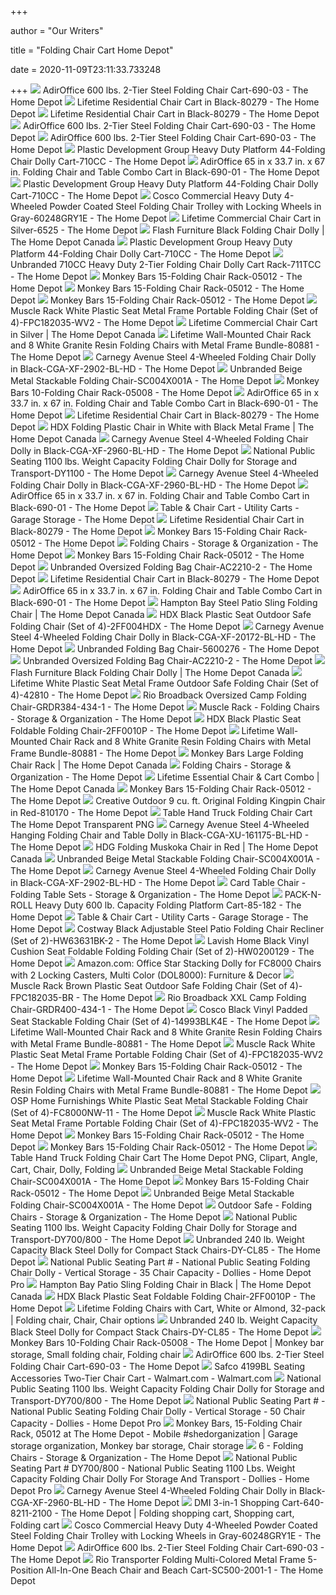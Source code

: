 +++
        
author = "Our Writers"
        
title = "Folding Chair Cart Home Depot"
        
date = 2020-11-09T23:11:33.733248
        
+++
[ ![](https://images.homedepot-static.com/productImages/0ec0b4c1-ae88-45bc-911b-a734f75cbf1f/svn/adiroffice-platform-trucks-dollies-690-03-64_1000.jpg)](https://images.homedepot-static.com/productImages/0ec0b4c1-ae88-45bc-911b-a734f75cbf1f/svn/adiroffice-platform-trucks-dollies-690-03-64_1000.jpg) AdirOffice 600 lbs. 2-Tier Steel Folding Chair Cart-690-03 - The Home Depot
[ ![](https://images.homedepot-static.com/productImages/cc656d09-6eac-4f25-b5a7-602baa9441b8/svn/lifetime-platform-trucks-dollies-80279-a0_600.jpg)](https://images.homedepot-static.com/productImages/cc656d09-6eac-4f25-b5a7-602baa9441b8/svn/lifetime-platform-trucks-dollies-80279-a0_600.jpg) Lifetime Residential Chair Cart in Black-80279 - The Home Depot
[ ![](https://images.homedepot-static.com/productImages/8e61ddda-2499-415d-b4cd-e3df5bc9800b/svn/lifetime-platform-trucks-dollies-80279-64_600.jpg)](https://images.homedepot-static.com/productImages/8e61ddda-2499-415d-b4cd-e3df5bc9800b/svn/lifetime-platform-trucks-dollies-80279-64_600.jpg) Lifetime Residential Chair Cart in Black-80279 - The Home Depot
[ ![](https://images.homedepot-static.com/productImages/bd6a7871-1af9-42c1-a544-be4a985456e0/svn/adiroffice-platform-trucks-dollies-690-03-4f_600.jpg)](https://images.homedepot-static.com/productImages/bd6a7871-1af9-42c1-a544-be4a985456e0/svn/adiroffice-platform-trucks-dollies-690-03-4f_600.jpg) AdirOffice 600 lbs. 2-Tier Steel Folding Chair Cart-690-03 - The Home Depot
[ ![](https://images.homedepot-static.com/productImages/97a888a9-c203-44de-882b-6b8b7af5a32c/svn/adiroffice-platform-trucks-dollies-690-03-c3_600.jpg)](https://images.homedepot-static.com/productImages/97a888a9-c203-44de-882b-6b8b7af5a32c/svn/adiroffice-platform-trucks-dollies-690-03-c3_600.jpg) AdirOffice 600 lbs. 2-Tier Steel Folding Chair Cart-690-03 - The Home Depot
[ ![](https://images.homedepot-static.com/productImages/e32b9775-0070-49da-a44e-bdca4801a0a6/svn/gray-plastic-development-group-utility-carts-710cc-64_600.jpg)](https://images.homedepot-static.com/productImages/e32b9775-0070-49da-a44e-bdca4801a0a6/svn/gray-plastic-development-group-utility-carts-710cc-64_600.jpg) Plastic Development Group Heavy Duty Platform 44-Folding Chair Dolly Cart-710CC  - The Home Depot
[ ![](https://images.homedepot-static.com/productImages/87b85a63-705d-4fdf-aec1-e584804b3846/svn/adiroffice-platform-trucks-dollies-690-01-64_600.jpg)](https://images.homedepot-static.com/productImages/87b85a63-705d-4fdf-aec1-e584804b3846/svn/adiroffice-platform-trucks-dollies-690-01-64_600.jpg) AdirOffice 65 in x 33.7 in. x 67 in. Folding Chair and Table Combo Cart in  Black-690-01 - The Home Depot
[ ![](https://images.homedepot-static.com/productImages/232b1c5f-973b-4535-a950-59654e402438/svn/gray-plastic-development-group-utility-carts-710cc-c3_600.jpg)](https://images.homedepot-static.com/productImages/232b1c5f-973b-4535-a950-59654e402438/svn/gray-plastic-development-group-utility-carts-710cc-c3_600.jpg) Plastic Development Group Heavy Duty Platform 44-Folding Chair Dolly Cart-710CC  - The Home Depot
[ ![](https://images.homedepot-static.com/productImages/8319f710-5e74-4f80-b4c5-8c993cd53c5e/svn/gray-cosco-platform-trucks-dollies-60248gry1e-64_1000.jpg)](https://images.homedepot-static.com/productImages/8319f710-5e74-4f80-b4c5-8c993cd53c5e/svn/gray-cosco-platform-trucks-dollies-60248gry1e-64_1000.jpg) Cosco Commercial Heavy Duty 4-Wheeled Powder Coated Steel Folding Chair  Trolley with Locking Wheels in Gray-60248GRY1E - The Home Depot
[ ![](https://images.homedepot-static.com/productImages/240cc133-a9ee-44ae-902a-7341e5497b21/svn/lifetime-platform-trucks-dollies-6525-a0_600.jpg)](https://images.homedepot-static.com/productImages/240cc133-a9ee-44ae-902a-7341e5497b21/svn/lifetime-platform-trucks-dollies-6525-a0_600.jpg) Lifetime Commercial Chair Cart in Silver-6525 - The Home Depot
[ ![](https://homedepot.scene7.com/is/image/homedepotcanada/p_1001519267.jpg?wid=1000&hei=1000&op_sharpen=1)](https://homedepot.scene7.com/is/image/homedepotcanada/p_1001519267.jpg?wid=1000&hei=1000&op_sharpen=1) Flash Furniture Black Folding Chair Dolly | The Home Depot Canada
[ ![](https://images.homedepot-static.com/productImages/f5784069-edb3-4943-8fa6-8d9d61061cf7/svn/gray-plastic-development-group-utility-carts-710cc-31_600.jpg)](https://images.homedepot-static.com/productImages/f5784069-edb3-4943-8fa6-8d9d61061cf7/svn/gray-plastic-development-group-utility-carts-710cc-31_600.jpg) Plastic Development Group Heavy Duty Platform 44-Folding Chair Dolly Cart-710CC  - The Home Depot
[ ![](https://images.homedepot-static.com/productImages/a907f92d-55a9-4dc2-94e0-1b5611d3b149/svn/gray-utility-carts-711tcc-c3_600.jpg)](https://images.homedepot-static.com/productImages/a907f92d-55a9-4dc2-94e0-1b5611d3b149/svn/gray-utility-carts-711tcc-c3_600.jpg) Unbranded 710CC Heavy Duty 2-Tier Folding Chair Dolly Cart Rack-711TCC -  The Home Depot
[ ![](https://images.homedepot-static.com/productImages/c43207ec-b7d8-4135-be74-677d64fc47f9/svn/gray-monkey-bars-garage-storage-hooks-05012-c3_600.jpg)](https://images.homedepot-static.com/productImages/c43207ec-b7d8-4135-be74-677d64fc47f9/svn/gray-monkey-bars-garage-storage-hooks-05012-c3_600.jpg) Monkey Bars 15-Folding Chair Rack-05012 - The Home Depot
[ ![](https://images.homedepot-static.com/productImages/ead2467a-8c5f-406c-9925-87ee9cee2dfd/svn/gray-monkey-bars-garage-storage-hooks-05008-64_1000.jpg)](https://images.homedepot-static.com/productImages/ead2467a-8c5f-406c-9925-87ee9cee2dfd/svn/gray-monkey-bars-garage-storage-hooks-05008-64_1000.jpg) Monkey Bars 15-Folding Chair Rack-05012 - The Home Depot
[ ![](https://images.homedepot-static.com/productImages/582bb931-3beb-43ae-8b3d-dd5a604f2de1/svn/gray-monkey-bars-garage-storage-hooks-05012-64_600.jpg)](https://images.homedepot-static.com/productImages/582bb931-3beb-43ae-8b3d-dd5a604f2de1/svn/gray-monkey-bars-garage-storage-hooks-05012-64_600.jpg) Monkey Bars 15-Folding Chair Rack-05012 - The Home Depot
[ ![](https://images.homedepot-static.com/productImages/d6749aed-1622-44bb-a41b-a7ada95c4489/svn/white-muscle-rack-folding-chairs-fpc182035-wv2-64_600.jpg)](https://images.homedepot-static.com/productImages/d6749aed-1622-44bb-a41b-a7ada95c4489/svn/white-muscle-rack-folding-chairs-fpc182035-wv2-64_600.jpg) Muscle Rack White Plastic Seat Metal Frame Portable Folding Chair (Set of  4)-FPC182035-WV2 - The Home Depot
[ ![](https://homedepot.scene7.com/is/image/homedepotcanada/p_1000709736.jpg?wid=1000&hei=1000&op_sharpen=1)](https://homedepot.scene7.com/is/image/homedepotcanada/p_1000709736.jpg?wid=1000&hei=1000&op_sharpen=1) Lifetime Commercial Chair Cart in Silver | The Home Depot Canada
[ ![](https://images.homedepot-static.com/productImages/f2b311e4-3135-4418-a909-22147c4a4735/svn/white-granite-lifetime-folding-chairs-80881-64_600.jpg)](https://images.homedepot-static.com/productImages/f2b311e4-3135-4418-a909-22147c4a4735/svn/white-granite-lifetime-folding-chairs-80881-64_600.jpg) Lifetime Wall-Mounted Chair Rack and 8 White Granite Resin Folding Chairs  with Metal Frame Bundle-80881 - The Home Depot
[ ![](https://images.homedepot-static.com/productImages/6a4a4fa8-6128-427c-b7d5-2849fa44e4f5/svn/black-carnegy-avenue-utility-carts-cga-xf-2902-bl-hd-64_600.jpg)](https://images.homedepot-static.com/productImages/6a4a4fa8-6128-427c-b7d5-2849fa44e4f5/svn/black-carnegy-avenue-utility-carts-cga-xf-2902-bl-hd-64_600.jpg) Carnegy Avenue Steel 4-Wheeled Folding Chair Dolly in  Black-CGA-XF-2902-BL-HD - The Home Depot
[ ![](https://images.homedepot-static.com/productImages/e7870b4a-02d0-456e-b673-df6d310fe11e/svn/beige-folding-chairs-sc004x001a-64_600.jpg)](https://images.homedepot-static.com/productImages/e7870b4a-02d0-456e-b673-df6d310fe11e/svn/beige-folding-chairs-sc004x001a-64_600.jpg) Unbranded Beige Metal Stackable Folding Chair-SC004X001A - The Home Depot
[ ![](https://images.homedepot-static.com/productImages/ead2467a-8c5f-406c-9925-87ee9cee2dfd/svn/gray-monkey-bars-garage-storage-hooks-05008-64_600.jpg)](https://images.homedepot-static.com/productImages/ead2467a-8c5f-406c-9925-87ee9cee2dfd/svn/gray-monkey-bars-garage-storage-hooks-05008-64_600.jpg) Monkey Bars 10-Folding Chair Rack-05008 - The Home Depot
[ ![](https://images.homedepot-static.com/productImages/bc39fb4e-fc8e-4950-b1e4-d42d3fde727e/svn/adiroffice-platform-trucks-dollies-690-01-4f_600.jpg)](https://images.homedepot-static.com/productImages/bc39fb4e-fc8e-4950-b1e4-d42d3fde727e/svn/adiroffice-platform-trucks-dollies-690-01-4f_600.jpg) AdirOffice 65 in x 33.7 in. x 67 in. Folding Chair and Table Combo Cart in  Black-690-01 - The Home Depot
[ ![](https://images.homedepot-static.com/productImages/71fdf9f8-4e08-45d1-8548-989ba5b2e21e/svn/lifetime-platform-trucks-dollies-80279-40_600.jpg)](https://images.homedepot-static.com/productImages/71fdf9f8-4e08-45d1-8548-989ba5b2e21e/svn/lifetime-platform-trucks-dollies-80279-40_600.jpg) Lifetime Residential Chair Cart in Black-80279 - The Home Depot
[ ![](https://homedepot.scene7.com/is/image/homedepotcanada/p_1000822774.jpg?wid=1000&hei=1000&op_sharpen=1)](https://homedepot.scene7.com/is/image/homedepotcanada/p_1000822774.jpg?wid=1000&hei=1000&op_sharpen=1) HDX Folding Plastic Chair in White with Black Metal Frame | The Home Depot  Canada
[ ![](https://images.homedepot-static.com/productImages/8ec85b0f-dbba-481a-a530-242e562e319d/svn/carnegy-avenue-platform-trucks-dollies-cga-xf-2960-bl-hd-64_600.jpg)](https://images.homedepot-static.com/productImages/8ec85b0f-dbba-481a-a530-242e562e319d/svn/carnegy-avenue-platform-trucks-dollies-cga-xf-2960-bl-hd-64_600.jpg) Carnegy Avenue Steel 4-Wheeled Folding Chair Dolly in  Black-CGA-XF-2960-BL-HD - The Home Depot
[ ![](https://images.homedepot-static.com/productImages/3dab2ea1-3a7d-4f2e-a4ef-82245f9abe5e/svn/national-public-seating-dollies-dy1100-64_600.jpg)](https://images.homedepot-static.com/productImages/3dab2ea1-3a7d-4f2e-a4ef-82245f9abe5e/svn/national-public-seating-dollies-dy1100-64_600.jpg) National Public Seating 1100 lbs. Weight Capacity Folding Chair Dolly for  Storage and Transport-DY1100 - The Home Depot
[ ![](https://images.homedepot-static.com/productImages/4bc9f91d-a787-4a0a-8a84-6956fa80a5d8/svn/carnegy-avenue-platform-trucks-dollies-cga-xf-2960-bl-hd-76_600.jpg)](https://images.homedepot-static.com/productImages/4bc9f91d-a787-4a0a-8a84-6956fa80a5d8/svn/carnegy-avenue-platform-trucks-dollies-cga-xf-2960-bl-hd-76_600.jpg) Carnegy Avenue Steel 4-Wheeled Folding Chair Dolly in  Black-CGA-XF-2960-BL-HD - The Home Depot
[ ![](https://images.homedepot-static.com/productImages/8b5e17b7-31e8-464e-a8e4-e446931ea2d0/svn/adiroffice-platform-trucks-dollies-690-01-c3_600.jpg)](https://images.homedepot-static.com/productImages/8b5e17b7-31e8-464e-a8e4-e446931ea2d0/svn/adiroffice-platform-trucks-dollies-690-01-c3_600.jpg) AdirOffice 65 in x 33.7 in. x 67 in. Folding Chair and Table Combo Cart in  Black-690-01 - The Home Depot
[ ![](https://images.homedepot-static.com/productImages/b88cb1bc-6346-4880-81ee-d4f493005d05/svn/black-utility-carts-dy-cl85-64_400.jpg)](https://images.homedepot-static.com/productImages/b88cb1bc-6346-4880-81ee-d4f493005d05/svn/black-utility-carts-dy-cl85-64_400.jpg) Table & Chair Cart - Utility Carts - Garage Storage - The Home Depot
[ ![](https://images.homedepot-static.com/productImages/ad84ebe0-30c0-4b4c-9d30-366ad671888c/svn/snap-loc-platform-trucks-dollies-sl1500pc4b-64_300.jpg)](https://images.homedepot-static.com/productImages/ad84ebe0-30c0-4b4c-9d30-366ad671888c/svn/snap-loc-platform-trucks-dollies-sl1500pc4b-64_300.jpg) Lifetime Residential Chair Cart in Black-80279 - The Home Depot
[ ![](https://images.homedepot-static.com/productImages/dbd7fc0b-c900-4549-9d6d-239291a2fda1/svn/gray-monkey-bars-garage-storage-hooks-05012-66_600.jpg)](https://images.homedepot-static.com/productImages/dbd7fc0b-c900-4549-9d6d-239291a2fda1/svn/gray-monkey-bars-garage-storage-hooks-05012-66_600.jpg) Monkey Bars 15-Folding Chair Rack-05012 - The Home Depot
[ ![](https://contentgrid.homedepot-static.com/hdus/en_US/DTCCOMNEW/fetch/FetchRules/PLP_Banner_PartialGroup/D59s-FoldingFurniture-1493227-205054104.png)](https://contentgrid.homedepot-static.com/hdus/en_US/DTCCOMNEW/fetch/FetchRules/PLP_Banner_PartialGroup/D59s-FoldingFurniture-1493227-205054104.png) Folding Chairs - Storage & Organization - The Home Depot
[ ![](https://images.homedepot-static.com/productImages/95bdc6d7-a664-4c55-be92-3786e63faa41/svn/gray-monkey-bars-garage-storage-hooks-05012-e1_600.jpg)](https://images.homedepot-static.com/productImages/95bdc6d7-a664-4c55-be92-3786e63faa41/svn/gray-monkey-bars-garage-storage-hooks-05012-e1_600.jpg) Monkey Bars 15-Folding Chair Rack-05012 - The Home Depot
[ ![](https://images.homedepot-static.com/productImages/c4a3eb3b-d022-43e7-8805-6382d7f0f4b5/svn/sliver-gery-camping-chairs-ac2210-2-e1_600.jpg)](https://images.homedepot-static.com/productImages/c4a3eb3b-d022-43e7-8805-6382d7f0f4b5/svn/sliver-gery-camping-chairs-ac2210-2-e1_600.jpg) Unbranded Oversized Folding Bag Chair-AC2210-2 - The Home Depot
[ ![](https://images.homedepot-static.com/productImages/0ae70efb-221e-4ffe-ae42-6d2f0ad539d7/svn/lifetime-platform-trucks-dollies-80279-e1_600.jpg)](https://images.homedepot-static.com/productImages/0ae70efb-221e-4ffe-ae42-6d2f0ad539d7/svn/lifetime-platform-trucks-dollies-80279-e1_600.jpg) Lifetime Residential Chair Cart in Black-80279 - The Home Depot
[ ![](https://images.homedepot-static.com/productImages/d1f29ef4-7a70-4461-89a3-06679efa1792/svn/adiroffice-platform-trucks-dollies-690-01-1f_600.jpg)](https://images.homedepot-static.com/productImages/d1f29ef4-7a70-4461-89a3-06679efa1792/svn/adiroffice-platform-trucks-dollies-690-01-1f_600.jpg) AdirOffice 65 in x 33.7 in. x 67 in. Folding Chair and Table Combo Cart in  Black-690-01 - The Home Depot
[ ![](https://homedepot.scene7.com/is/image/homedepotcanada/p_1001025583.jpg?wid=1000&hei=1000&op_sharpen=1)](https://homedepot.scene7.com/is/image/homedepotcanada/p_1001025583.jpg?wid=1000&hei=1000&op_sharpen=1) Hampton Bay Steel Patio Sling Folding Chair | The Home Depot Canada
[ ![](https://images.homedepot-static.com/productImages/5e095f5c-f032-4b00-b68c-8b31a849f43a/svn/black-hdx-folding-chairs-2ff004hdx-64_1000.jpg)](https://images.homedepot-static.com/productImages/5e095f5c-f032-4b00-b68c-8b31a849f43a/svn/black-hdx-folding-chairs-2ff004hdx-64_1000.jpg) HDX Black Plastic Seat Outdoor Safe Folding Chair (Set of 4)-2FF004HDX -  The Home Depot
[ ![](https://images.homedepot-static.com/productImages/b3ea9635-de26-4b83-82e0-539505617eba/svn/carnegy-avenue-platform-trucks-dollies-cga-xf-20172-bl-hd-64_600.jpg)](https://images.homedepot-static.com/productImages/b3ea9635-de26-4b83-82e0-539505617eba/svn/carnegy-avenue-platform-trucks-dollies-cga-xf-20172-bl-hd-64_600.jpg) Carnegy Avenue Steel 4-Wheeled Folding Chair Dolly in  Black-CGA-XF-20172-BL-HD - The Home Depot
[ ![](https://images.homedepot-static.com/productImages/b28be536-de7b-476d-9234-2f6ae140374d/svn/red-camping-chairs-5600276-64_1000.jpg)](https://images.homedepot-static.com/productImages/b28be536-de7b-476d-9234-2f6ae140374d/svn/red-camping-chairs-5600276-64_1000.jpg) Unbranded Folding Bag Chair-5600276 - The Home Depot
[ ![](https://images.homedepot-static.com/productImages/354931fa-8515-4f42-8c94-b9dd326a0948/svn/sliver-gery-camping-chairs-ac2210-2-64_1000.jpg)](https://images.homedepot-static.com/productImages/354931fa-8515-4f42-8c94-b9dd326a0948/svn/sliver-gery-camping-chairs-ac2210-2-64_1000.jpg) Unbranded Oversized Folding Bag Chair-AC2210-2 - The Home Depot
[ ![](https://homedepot.scene7.com/is/image/homedepotcanada/p_1001519272.jpg?wid=1000&hei=1000&op_sharpen=1)](https://homedepot.scene7.com/is/image/homedepotcanada/p_1001519272.jpg?wid=1000&hei=1000&op_sharpen=1) Flash Furniture Black Folding Chair Dolly | The Home Depot Canada
[ ![](https://images.homedepot-static.com/productImages/665ddcfe-2897-45cb-882f-69a0fdca8d1e/svn/white-lifetime-folding-chairs-42810-64_600.jpg)](https://images.homedepot-static.com/productImages/665ddcfe-2897-45cb-882f-69a0fdca8d1e/svn/white-lifetime-folding-chairs-42810-64_600.jpg) Lifetime White Plastic Seat Metal Frame Outdoor Safe Folding Chair (Set of  4)-42810 - The Home Depot
[ ![](https://images.homedepot-static.com/productImages/f87ec00c-a760-4e72-9c58-061827a98a3e/svn/slate-putty-rio-camping-chairs-grdr384-434-1-64_1000.jpg)](https://images.homedepot-static.com/productImages/f87ec00c-a760-4e72-9c58-061827a98a3e/svn/slate-putty-rio-camping-chairs-grdr384-434-1-64_1000.jpg) Rio Broadback Oversized Camp Folding Chair-GRDR384-434-1 - The Home Depot
[ ![](https://images.homedepot-static.com/productImages/4a40aca7-8810-4123-9674-ead3f190ff3f/svn/black-muscle-rack-folding-chairs-fpmc-blk-64_400_compressed.jpg)](https://images.homedepot-static.com/productImages/4a40aca7-8810-4123-9674-ead3f190ff3f/svn/black-muscle-rack-folding-chairs-fpmc-blk-64_400_compressed.jpg) Muscle Rack - Folding Chairs - Storage & Organization - The Home Depot
[ ![](https://images.homedepot-static.com/productImages/758a30d1-5ab6-4c57-b244-8a6dca9173e0/svn/black-hdx-folding-chairs-2ff0010p-64_600.jpg)](https://images.homedepot-static.com/productImages/758a30d1-5ab6-4c57-b244-8a6dca9173e0/svn/black-hdx-folding-chairs-2ff0010p-64_600.jpg) HDX Black Plastic Seat Foldable Folding Chair-2FF0010P - The Home Depot
[ ![](https://images.homedepot-static.com/productImages/b4456e02-1cc9-4685-b42b-e6a55c1e9fd3/svn/white-granite-lifetime-folding-chairs-80881-a0_600.jpg)](https://images.homedepot-static.com/productImages/b4456e02-1cc9-4685-b42b-e6a55c1e9fd3/svn/white-granite-lifetime-folding-chairs-80881-a0_600.jpg) Lifetime Wall-Mounted Chair Rack and 8 White Granite Resin Folding Chairs  with Metal Frame Bundle-80881 - The Home Depot
[ ![](https://homedepot.scene7.com/is/image/homedepotcanada/p_1000847445.jpg?wid=1000&hei=1000&op_sharpen=1)](https://homedepot.scene7.com/is/image/homedepotcanada/p_1000847445.jpg?wid=1000&hei=1000&op_sharpen=1) Monkey Bars Large Folding Chair Rack | The Home Depot Canada
[ ![](https://contentgrid.homedepot-static.com/hdus/en_US/DTCCOMNEW/fetch/FetchRules/PLP_Banner_PartialGroup/D59s-FoldingFurniture-1493227-303935944.png)](https://contentgrid.homedepot-static.com/hdus/en_US/DTCCOMNEW/fetch/FetchRules/PLP_Banner_PartialGroup/D59s-FoldingFurniture-1493227-303935944.png) Folding Chairs - Storage & Organization - The Home Depot
[ ![](https://homedepot.scene7.com/is/image/homedepotcanada/p_1001074167.jpg?wid=1000&hei=1000&op_sharpen=1)](https://homedepot.scene7.com/is/image/homedepotcanada/p_1001074167.jpg?wid=1000&hei=1000&op_sharpen=1) Lifetime Essential Chair & Cart Combo | The Home Depot Canada
[ ![](https://images.homedepot-static.com/productImages/2fd67932-4747-4065-9e04-4c06aad3f370/svn/gray-monkey-bars-garage-storage-hooks-05012-1f_600.jpg)](https://images.homedepot-static.com/productImages/2fd67932-4747-4065-9e04-4c06aad3f370/svn/gray-monkey-bars-garage-storage-hooks-05012-1f_600.jpg) Monkey Bars 15-Folding Chair Rack-05012 - The Home Depot
[ ![](https://images.homedepot-static.com/productImages/5b7ba509-6d4d-452d-a046-7e0a801ee541/svn/creative-outdoor-garden-carts-810170-64_600.jpg)](https://images.homedepot-static.com/productImages/5b7ba509-6d4d-452d-a046-7e0a801ee541/svn/creative-outdoor-garden-carts-810170-64_600.jpg) Creative Outdoor 9 cu. ft. Original Folding Kingpin Chair in Red-810170 -  The Home Depot
[ ![](https://img1.pnghut.com/14/19/11/F6PrhXCZRk/hand-truck-lifetime-products-furniture-metal-home-depot.jpg)](https://img1.pnghut.com/14/19/11/F6PrhXCZRk/hand-truck-lifetime-products-furniture-metal-home-depot.jpg) Table Hand Truck Folding Chair Cart The Home Depot Transparent PNG
[ ![](https://images.homedepot-static.com/productImages/0c83be46-eb72-47c2-9226-91288a37affb/svn/carnegy-avenue-platform-trucks-dollies-cga-xu-161175-bl-hd-64_600.jpg)](https://images.homedepot-static.com/productImages/0c83be46-eb72-47c2-9226-91288a37affb/svn/carnegy-avenue-platform-trucks-dollies-cga-xu-161175-bl-hd-64_600.jpg) Carnegy Avenue Steel 4-Wheeled Hanging Folding Chair and Table Dolly in  Black-CGA-XU-161175-BL-HD - The Home Depot
[ ![](https://homedepot.scene7.com/is/image/homedepotcanada/p_1001034412.jpg?wid=1000&hei=1000&op_sharpen=1)](https://homedepot.scene7.com/is/image/homedepotcanada/p_1001034412.jpg?wid=1000&hei=1000&op_sharpen=1) HDG Folding Muskoka Chair in Red | The Home Depot Canada
[ ![](https://images.homedepot-static.com/productImages/c4a6d2f5-2c60-484b-8ace-7fe9dde034ae/svn/beige-folding-chairs-sc004x001a-4f_600.jpg)](https://images.homedepot-static.com/productImages/c4a6d2f5-2c60-484b-8ace-7fe9dde034ae/svn/beige-folding-chairs-sc004x001a-4f_600.jpg) Unbranded Beige Metal Stackable Folding Chair-SC004X001A - The Home Depot
[ ![](https://images.homedepot-static.com/productImages/87a5155f-980e-4cf6-a2ea-7c89ca656e4e/svn/black-carnegy-avenue-utility-carts-cga-xf-2902-bl-hd-76_600.jpg)](https://images.homedepot-static.com/productImages/87a5155f-980e-4cf6-a2ea-7c89ca656e4e/svn/black-carnegy-avenue-utility-carts-cga-xf-2902-bl-hd-76_600.jpg) Carnegy Avenue Steel 4-Wheeled Folding Chair Dolly in  Black-CGA-XF-2902-BL-HD - The Home Depot
[ ![](https://images.homedepot-static.com/productImages/5cfb2050-d426-4f5d-9306-d8e718d8e595/svn/black-cosco-folding-table-sets-37335blk1-64_1000.jpg)](https://images.homedepot-static.com/productImages/5cfb2050-d426-4f5d-9306-d8e718d8e595/svn/black-cosco-folding-table-sets-37335blk1-64_1000.jpg) Card Table Chair - Folding Table Sets - Storage & Organization - The Home  Depot
[ ![](https://images.homedepot-static.com/productImages/4763cadf-d8dd-43b8-80b9-ace67d5b6695/svn/pack-n-roll-moving-carts-85-182-64_1000.jpg)](https://images.homedepot-static.com/productImages/4763cadf-d8dd-43b8-80b9-ace67d5b6695/svn/pack-n-roll-moving-carts-85-182-64_1000.jpg) PACK-N-ROLL Heavy Duty 600 lb. Capacity Folding Platform Cart-85-182 - The Home  Depot
[ ![](https://images.homedepot-static.com/productImages/c0f3b7a0-039a-4407-bdea-d5c3d699f83c/svn/gray-plastic-development-group-utility-carts-705tc-64_400.jpg)](https://images.homedepot-static.com/productImages/c0f3b7a0-039a-4407-bdea-d5c3d699f83c/svn/gray-plastic-development-group-utility-carts-705tc-64_400.jpg) Table & Chair Cart - Utility Carts - Garage Storage - The Home Depot
[ ![](https://images.homedepot-static.com/productImages/c2242342-fc8c-46c7-a760-60df53631546/svn/costway-outdoor-lounge-chairs-hw63631bk-2-64_600.jpg)](https://images.homedepot-static.com/productImages/c2242342-fc8c-46c7-a760-60df53631546/svn/costway-outdoor-lounge-chairs-hw63631bk-2-64_600.jpg) Costway Black Adjustable Steel Patio Folding Chair Recliner (Set of  2)-HW63631BK-2 - The Home Depot
[ ![](https://images.homedepot-static.com/productImages/75d4585b-e64b-41c4-a625-f1d240e9e888/svn/black-lavish-home-folding-chairs-hw0200129-64_600.jpg)](https://images.homedepot-static.com/productImages/75d4585b-e64b-41c4-a625-f1d240e9e888/svn/black-lavish-home-folding-chairs-hw0200129-64_600.jpg) Lavish Home Black Vinyl Cushion Seat Foldable Folding Folding Chair (Set of  2)-HW0200129 - The Home Depot
[ ![](https://images-na.ssl-images-amazon.com/images/I/71NQUDJAjNL._AC_UL320_SR286,320_.jpg)](https://images-na.ssl-images-amazon.com/images/I/71NQUDJAjNL._AC_UL320_SR286,320_.jpg) Amazon.com: Office Star Stacking Dolly for FC8000 Chairs with 2 Locking  Casters, Multi Color (DOL8000): Furniture & Decor
[ ![](https://images.homedepot-static.com/productImages/2b31c690-a2db-47e8-a184-ed3d82b7dff7/svn/brown-muscle-rack-folding-chairs-fpc182035-br-64_600.jpg)](https://images.homedepot-static.com/productImages/2b31c690-a2db-47e8-a184-ed3d82b7dff7/svn/brown-muscle-rack-folding-chairs-fpc182035-br-64_600.jpg) Muscle Rack Brown Plastic Seat Outdoor Safe Folding Chair (Set of  4)-FPC182035-BR - The Home Depot
[ ![](https://images.homedepot-static.com/productImages/51937a55-f9a4-40c6-85f5-3cf82d332cfa/svn/slate-putty-rio-camping-chairs-grdr400-434-1-64_1000.jpg)](https://images.homedepot-static.com/productImages/51937a55-f9a4-40c6-85f5-3cf82d332cfa/svn/slate-putty-rio-camping-chairs-grdr400-434-1-64_1000.jpg) Rio Broadback XXL Camp Folding Chair-GRDR400-434-1 - The Home Depot
[ ![](https://images.homedepot-static.com/productImages/ecb4b321-a7d7-4a6b-92cc-7d1c2e86e0ed/svn/black-cosco-folding-chairs-14993blk4e-64_1000.jpg)](https://images.homedepot-static.com/productImages/ecb4b321-a7d7-4a6b-92cc-7d1c2e86e0ed/svn/black-cosco-folding-chairs-14993blk4e-64_1000.jpg) Cosco Black Vinyl Padded Seat Stackable Folding Chair (Set of 4)-14993BLK4E  - The Home Depot
[ ![](https://images.homedepot-static.com/productImages/c65963cc-2db7-4e1f-a8da-ff9ae176ab0e/svn/white-granite-lifetime-folding-chairs-80881-c3_600.jpg)](https://images.homedepot-static.com/productImages/c65963cc-2db7-4e1f-a8da-ff9ae176ab0e/svn/white-granite-lifetime-folding-chairs-80881-c3_600.jpg) Lifetime Wall-Mounted Chair Rack and 8 White Granite Resin Folding Chairs  with Metal Frame Bundle-80881 - The Home Depot
[ ![](https://images.homedepot-static.com/productImages/c91fe4b8-7e23-4989-a7d6-007552f1dcab/svn/white-muscle-rack-folding-chairs-fpc182035-wv2-4f_600.jpg)](https://images.homedepot-static.com/productImages/c91fe4b8-7e23-4989-a7d6-007552f1dcab/svn/white-muscle-rack-folding-chairs-fpc182035-wv2-4f_600.jpg) Muscle Rack White Plastic Seat Metal Frame Portable Folding Chair (Set of  4)-FPC182035-WV2 - The Home Depot
[ ![](https://images.homedepot-static.com/productImages/44b716de-adb0-4131-b7bb-086db954bd35/svn/gray-monkey-bars-garage-storage-hooks-05012-44_600.jpg)](https://images.homedepot-static.com/productImages/44b716de-adb0-4131-b7bb-086db954bd35/svn/gray-monkey-bars-garage-storage-hooks-05012-44_600.jpg) Monkey Bars 15-Folding Chair Rack-05012 - The Home Depot
[ ![](https://images.homedepot-static.com/productImages/da2971a7-728b-4ab6-b967-96f775280dd6/svn/white-granite-lifetime-folding-chairs-80881-1d_600.jpg)](https://images.homedepot-static.com/productImages/da2971a7-728b-4ab6-b967-96f775280dd6/svn/white-granite-lifetime-folding-chairs-80881-1d_600.jpg) Lifetime Wall-Mounted Chair Rack and 8 White Granite Resin Folding Chairs  with Metal Frame Bundle-80881 - The Home Depot
[ ![](https://images.homedepot-static.com/productImages/b500cd5b-b6b0-42b8-80cf-053ba2e0ecbe/svn/white-osp-home-furnishings-folding-chairs-fc8000nw-11-64_600.jpg)](https://images.homedepot-static.com/productImages/b500cd5b-b6b0-42b8-80cf-053ba2e0ecbe/svn/white-osp-home-furnishings-folding-chairs-fc8000nw-11-64_600.jpg) OSP Home Furnishings White Plastic Seat Metal Stackable Folding Chair (Set  of 4)-FC8000NW-11 - The Home Depot
[ ![](https://images.homedepot-static.com/productImages/a18fcb4d-38b0-4eb4-96c2-d6d647b6e215/svn/white-muscle-rack-folding-chairs-fpc182035-wv2-66_600.jpg)](https://images.homedepot-static.com/productImages/a18fcb4d-38b0-4eb4-96c2-d6d647b6e215/svn/white-muscle-rack-folding-chairs-fpc182035-wv2-66_600.jpg) Muscle Rack White Plastic Seat Metal Frame Portable Folding Chair (Set of  4)-FPC182035-WV2 - The Home Depot
[ ![](https://images.homedepot-static.com/productImages/d49b7fc4-cdb8-4b29-ad32-591a8ed6674e/svn/gray-monkey-bars-garage-storage-hooks-05012-4f_600.jpg)](https://images.homedepot-static.com/productImages/d49b7fc4-cdb8-4b29-ad32-591a8ed6674e/svn/gray-monkey-bars-garage-storage-hooks-05012-4f_600.jpg) Monkey Bars 15-Folding Chair Rack-05012 - The Home Depot
[ ![](https://images.homedepot-static.com/productImages/f1654e3e-a535-4f98-a898-fcfda30e438c/svn/gray-monkey-bars-garage-storage-hooks-05012-31_600.jpg)](https://images.homedepot-static.com/productImages/f1654e3e-a535-4f98-a898-fcfda30e438c/svn/gray-monkey-bars-garage-storage-hooks-05012-31_600.jpg) Monkey Bars 15-Folding Chair Rack-05012 - The Home Depot
[ ![](https://cdn.imgbin.com/22/3/2/imgbin-table-hand-truck-folding-chair-cart-the-home-depot-table-PUYqcQ9vifLgBuQiZVRyn5aQm.jpg)](https://cdn.imgbin.com/22/3/2/imgbin-table-hand-truck-folding-chair-cart-the-home-depot-table-PUYqcQ9vifLgBuQiZVRyn5aQm.jpg) Table Hand Truck Folding Chair Cart The Home Depot PNG, Clipart, Angle, Cart,  Chair, Dolly, Folding
[ ![](https://images.homedepot-static.com/productImages/cfb50af5-710c-4fd2-91ae-bbf72b3fe50e/svn/beige-folding-chairs-sc004x001a-31_600.jpg)](https://images.homedepot-static.com/productImages/cfb50af5-710c-4fd2-91ae-bbf72b3fe50e/svn/beige-folding-chairs-sc004x001a-31_600.jpg) Unbranded Beige Metal Stackable Folding Chair-SC004X001A - The Home Depot
[ ![](https://images.homedepot-static.com/productImages/6f3c11db-69aa-49ea-b0a1-c898b0387e49/svn/gray-monkey-bars-garage-storage-hooks-05012-fa_600.jpg)](https://images.homedepot-static.com/productImages/6f3c11db-69aa-49ea-b0a1-c898b0387e49/svn/gray-monkey-bars-garage-storage-hooks-05012-fa_600.jpg) Monkey Bars 15-Folding Chair Rack-05012 - The Home Depot
[ ![](https://images.homedepot-static.com/productImages/5869ea4a-bc31-47cc-8b32-68b6490d41d0/svn/beige-folding-chairs-sc004x001a-66_600.jpg)](https://images.homedepot-static.com/productImages/5869ea4a-bc31-47cc-8b32-68b6490d41d0/svn/beige-folding-chairs-sc004x001a-66_600.jpg) Unbranded Beige Metal Stackable Folding Chair-SC004X001A - The Home Depot
[ ![](https://images.homedepot-static.com/catalog/productImages/300/a5/a5a9ca0b-6b67-41fd-ae34-a0fcd0748402_300.jpg)](https://images.homedepot-static.com/catalog/productImages/300/a5/a5a9ca0b-6b67-41fd-ae34-a0fcd0748402_300.jpg) Outdoor Safe - Folding Chairs - Storage & Organization - The Home Depot
[ ![](https://images.homedepot-static.com/productImages/ce2b409a-09ea-4be7-8969-50a1020a448b/svn/national-public-seating-dollies-dy700-800-c3_600.jpg)](https://images.homedepot-static.com/productImages/ce2b409a-09ea-4be7-8969-50a1020a448b/svn/national-public-seating-dollies-dy700-800-c3_600.jpg) National Public Seating 1100 lbs. Weight Capacity Folding Chair Dolly for  Storage and Transport-DY700/800 - The Home Depot
[ ![](https://images.homedepot-static.com/productImages/a7e7d6b2-8174-4c42-be90-463bfd62a06f/svn/black-utility-carts-dy-cl85-4f_600.jpg)](https://images.homedepot-static.com/productImages/a7e7d6b2-8174-4c42-be90-463bfd62a06f/svn/black-utility-carts-dy-cl85-4f_600.jpg) Unbranded 240 lb. Weight Capacity Black Steel Dolly for Compact Stack Chairs-DY-CL85  - The Home Depot
[ ![](https://content.interlinebrands.com/product/Image/Detail/10126/2487462_usn.jpg)](https://content.interlinebrands.com/product/Image/Detail/10126/2487462_usn.jpg) National Public Seating Part # - National Public Seating Folding Chair Dolly  - Vertical Storage - 35 Chair Capacity - Dollies - Home Depot Pro
[ ![](https://homedepot.scene7.com/is/image/homedepotcanada/p_1001025292.jpg?wid=1000&hei=1000&op_sharpen=1)](https://homedepot.scene7.com/is/image/homedepotcanada/p_1001025292.jpg?wid=1000&hei=1000&op_sharpen=1) Hampton Bay Patio Sling Folding Chair in Black | The Home Depot Canada
[ ![](https://images.homedepot-static.com/productImages/5289c829-c639-492e-9c7d-bdf0ee7921d4/svn/black-hdx-folding-chairs-2ff0010p-c3_600.jpg)](https://images.homedepot-static.com/productImages/5289c829-c639-492e-9c7d-bdf0ee7921d4/svn/black-hdx-folding-chairs-2ff0010p-c3_600.jpg) HDX Black Plastic Seat Foldable Folding Chair-2FF0010P - The Home Depot
[ ![](https://i.pinimg.com/originals/c5/87/de/c587deff56c4d34d242a0cec7a513a73.jpg)](https://i.pinimg.com/originals/c5/87/de/c587deff56c4d34d242a0cec7a513a73.jpg) Lifetime Folding Chairs with Cart, White or Almond, 32-pack | Folding chair,  Chair, Chair options
[ ![](https://images.homedepot-static.com/productImages/d21ac773-72e0-4460-bc37-435aaede0c64/svn/black-utility-carts-dy-cl85-31_600.jpg)](https://images.homedepot-static.com/productImages/d21ac773-72e0-4460-bc37-435aaede0c64/svn/black-utility-carts-dy-cl85-31_600.jpg) Unbranded 240 lb. Weight Capacity Black Steel Dolly for Compact Stack Chairs-DY-CL85  - The Home Depot
[ ![](https://i.pinimg.com/originals/4e/fe/4b/4efe4bd736d6748f539a9ffe1e770d10.jpg)](https://i.pinimg.com/originals/4e/fe/4b/4efe4bd736d6748f539a9ffe1e770d10.jpg) Monkey Bars 10-Folding Chair Rack-05008 - The Home Depot | Monkey bar  storage, Small folding chair, Folding chair
[ ![](https://images.homedepot-static.com/productImages/f4839cd9-3c10-472e-9e3f-521d9e675090/svn/carnegy-avenue-hand-trucks-cga-xu-180271-re-hd-64_1000.jpg)](https://images.homedepot-static.com/productImages/f4839cd9-3c10-472e-9e3f-521d9e675090/svn/carnegy-avenue-hand-trucks-cga-xu-180271-re-hd-64_1000.jpg) AdirOffice 600 lbs. 2-Tier Steel Folding Chair Cart-690-03 - The Home Depot
[ ![](https://i5.walmartimages.com/asr/a83475a8-0cfc-48f7-bdb0-2a852d6cd773_1.88515d591a3609dd63e1466d91c51e72.jpeg)](https://i5.walmartimages.com/asr/a83475a8-0cfc-48f7-bdb0-2a852d6cd773_1.88515d591a3609dd63e1466d91c51e72.jpeg) Safco 4199BL Seating Accessories Two-Tier Chair Cart - Walmart.com -  Walmart.com
[ ![](https://images.homedepot-static.com/productImages/c1bafcde-aa64-410e-b594-efb0d0c0553a/svn/national-public-seating-dollies-dy700-800-64_600.jpg)](https://images.homedepot-static.com/productImages/c1bafcde-aa64-410e-b594-efb0d0c0553a/svn/national-public-seating-dollies-dy700-800-64_600.jpg) National Public Seating 1100 lbs. Weight Capacity Folding Chair Dolly for  Storage and Transport-DY700/800 - The Home Depot
[ ![](https://content.interlinebrands.com/product/Image/Detail/10126/2487463_usn.jpg)](https://content.interlinebrands.com/product/Image/Detail/10126/2487463_usn.jpg) National Public Seating Part # - National Public Seating Folding Chair Dolly  - Vertical Storage - 50 Chair Capacity - Dollies - Home Depot Pro
[ ![](https://i.pinimg.com/originals/93/06/b1/9306b1971c81ec28c113c417a107a9a3.jpg)](https://i.pinimg.com/originals/93/06/b1/9306b1971c81ec28c113c417a107a9a3.jpg) Monkey Bars, 15-Folding Chair Rack, 05012 at The Home Depot - Mobile  #shedorganization | Garage storage organization, Monkey bar storage, Chair  storage
[ ![](https://images.homedepot-static.com/productImages/723492d9-f8fd-4fe0-b946-bc4c80741886/svn/white-carnegy-avenue-folding-chairs-cga-rut-2248-wh-hd-64_400.jpg)](https://images.homedepot-static.com/productImages/723492d9-f8fd-4fe0-b946-bc4c80741886/svn/white-carnegy-avenue-folding-chairs-cga-rut-2248-wh-hd-64_400.jpg) 6 - Folding Chairs - Storage & Organization - The Home Depot
[ ![](https://content.interlinebrands.com/product/Image/Detail/10126/2487456_usn.jpg)](https://content.interlinebrands.com/product/Image/Detail/10126/2487456_usn.jpg) National Public Seating Part # DY700/800 - National Public Seating 1100  Lbs. Weight Capacity Folding Chair Dolly For Storage And Transport -  Dollies - Home Depot Pro
[ ![](https://images.homedepot-static.com/productImages/a8a99753-7bf7-4191-ab5b-c18a31254e8f/svn/carnegy-avenue-platform-trucks-dollies-cga-xf-2960-bl-hd-4f_600.jpg)](https://images.homedepot-static.com/productImages/a8a99753-7bf7-4191-ab5b-c18a31254e8f/svn/carnegy-avenue-platform-trucks-dollies-cga-xf-2960-bl-hd-4f_600.jpg) Carnegy Avenue Steel 4-Wheeled Folding Chair Dolly in  Black-CGA-XF-2960-BL-HD - The Home Depot
[ ![](https://i.pinimg.com/originals/8b/68/8d/8b688daaed39868fd734673c4e2de943.jpg)](https://i.pinimg.com/originals/8b/68/8d/8b688daaed39868fd734673c4e2de943.jpg) DMI 3-in-1 Shopping Cart-640-8211-2100 - The Home Depot | Folding shopping  cart, Shopping cart, Folding cart
[ ![](https://images.homedepot-static.com/productImages/6fb71f24-c066-4df9-bba2-926372f25cc3/svn/gray-cosco-platform-trucks-dollies-60248gry1e-4f_600.jpg)](https://images.homedepot-static.com/productImages/6fb71f24-c066-4df9-bba2-926372f25cc3/svn/gray-cosco-platform-trucks-dollies-60248gry1e-4f_600.jpg) Cosco Commercial Heavy Duty 4-Wheeled Powder Coated Steel Folding Chair  Trolley with Locking Wheels in Gray-60248GRY1E - The Home Depot
[ ![](https://inlinecontent.homedepot-static.com/29B/TIGER%20SUPPLIES/308158472.jpg)](https://inlinecontent.homedepot-static.com/29B/TIGER%20SUPPLIES/308158472.jpg) AdirOffice 600 lbs. 2-Tier Steel Folding Chair Cart-690-03 - The Home Depot
[ ![](https://images.homedepot-static.com/productImages/074ccf87-b017-4aca-85d3-05fd27663581/svn/multi-rio-beach-chairs-sc500-2001-1-64_600.jpg)](https://images.homedepot-static.com/productImages/074ccf87-b017-4aca-85d3-05fd27663581/svn/multi-rio-beach-chairs-sc500-2001-1-64_600.jpg) Rio Transporter Folding Multi-Colored Metal Frame 5-Position All-In-One  Beach Chair and Beach Cart-SC500-2001-1 - The Home Depot
